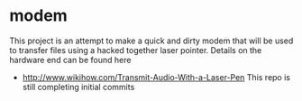 modem
=====
This project is an attempt to make a quick and dirty modem that will be used to transfer files using a hacked together laser pointer. Details on the hardware end can be found here
+ http://www.wikihow.com/Transmit-Audio-With-a-Laser-Pen
This repo is still completing initial commits
